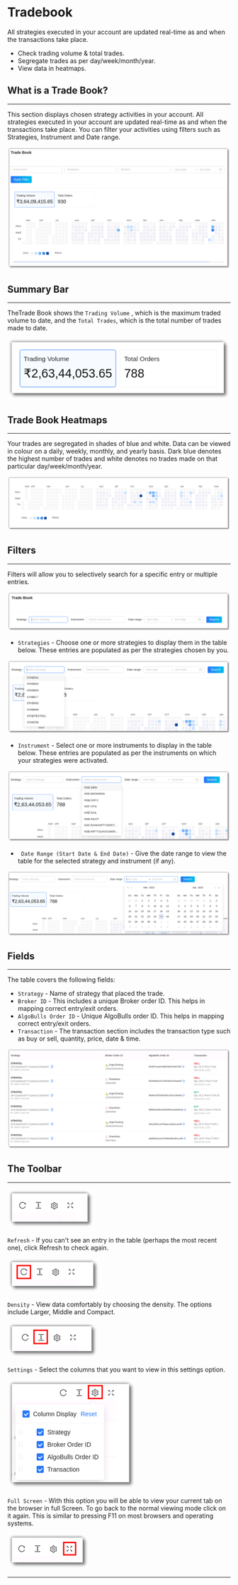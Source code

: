 # Tradebook

All strategies executed in your account are updated real-time as and when the transactions take place. 

* Check trading volume & total trades.
* Segregate trades as per day/week/month/year.
* View data in heatmaps.

## What is a Trade Book?
---

This section displays chosen strategy activities in your account. All strategies executed in your account are updated real-time as and when the transactions take place. You can filter your activities using filters such as Strategies, Instrument and Date range.

![Tradebook](imgs/tradebook.png)

## Summary Bar
---

TheTrade Book shows the `Trading Volume` , which is the maximum traded volume to date, and the `Total Trades`, which is the total number of trades made to date.

![Tradebook](imgs/tradebook1.png)

## Trade Book Heatmaps
---

Your trades are segregated in shades of blue and white. Data can be viewed in colour on a daily, weekly, monthly, and yearly basis. Dark blue denotes the highest number of trades and white denotes no trades made on that particular day/week/month/year.

![Tradebook](imgs/tradebook2.png)

## Filters
---

Filters will allow you to selectively search for a specific entry or multiple entries.

![Tradebook](imgs/tradebook3.png)

* `Strategies` - Choose one or more strategies to display them in the table below. 
These entries are populated as per the strategies chosen by you.

![Tradebook](imgs/tradebook4.png)

* `Instrument` - Select one or more instruments to display in the table below. These entries are populated as per the instruments on which your strategies were activated. 

![Tradebook](imgs/tradebook5.png)

* ` Date Range (Start Date & End Date)` - Give the date range to view the table for the selected  strategy and instrument (if any).

![Tradebook](imgs/tradebook6.png)

## Fields
---
The table covers the following fields:

* `Strategy` - Name of strategy that placed the trade.
* `Broker ID` - This includes a unique Broker order ID. This helps in mapping correct entry/exit orders.
* `AlgoBulls Order ID` - Unique AlgoBulls order ID. This helps in mapping correct entry/exit orders.
* `Transaction` -  The transaction section includes the transaction type such as buy or sell, quantity, price, date & time.


[![TradebookInstruments](imgs/tradebook7.png "Click to Enlarge or Ctrl+Click to open in a new Tab") ](imgs/tradebook7.png)

## The Toolbar
---

![Filters](imgs/toolbar1.png)

`Refresh` - If you can't see an entry in the table (perhaps the most recent one), click Refresh to check again.

![Filters](imgs/toolbar3.png)

`Density` - View data comfortably by choosing the density. The options include Larger, Middle and Compact. 

![Filters](imgs/toolbar4.png)

`Settings` - Select the columns that you want to view in this settings option.

![Filters](imgs/toolbar5_tradebook.png)

`Full Screen` - With this option you will be able to view your current tab on the browser in full Screen. To go back to the normal viewing mode click on it again. This is similar to pressing F11 on most browsers and operating systems.

![Filters](imgs/toolbar6.png)

---